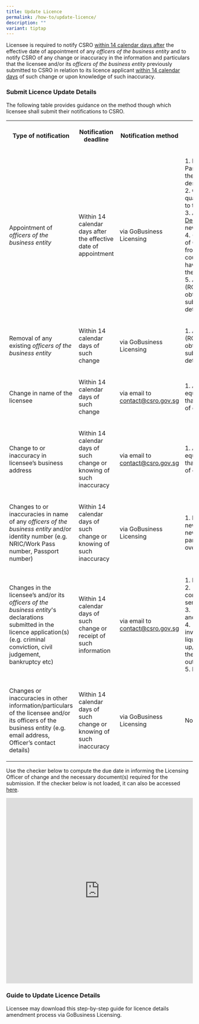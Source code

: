 ```yaml
---
title: Update Licence
permalink: /how-to/update-licence/
description: ""
variant: tiptap
---
```

<p>Licensee is required to notify CSRO <u>within 14 calendar days after</u> the
effective date of appointment of any <em>officers of the business entity</em> and
to notify CSRO of any change or inaccuracy in the information and particulars
that the licensee and/or its <em>officers of the business entity</em> previously
submitted to CSRO in relation to its licence applicant <u>within 14 calendar days</u> of
such change or upon knowledge of such inaccuracy.</p>
<h3>Submit Licence Update Details</h3>
<p>The following table provides guidance on the method though which licensee
shall submit their notifications to CSRO.</p>
<table style="minWidth: 100px">
<colgroup>
<col>
<col>
<col>
<col>
</colgroup>
<tbody>
<tr>
<th rowspan="1" colspan="1">
<p><strong>Type of notification</strong>
</p>
</th>
<th rowspan="1" colspan="1">
<p><strong>Notification deadline</strong>
</p>
</th>
<th rowspan="1" colspan="1">
<p><strong>Notification method</strong>
</p>
</th>
<th rowspan="1" colspan="1">
<p><strong>Required supporting documents or information</strong>
</p>
</th>
</tr>
<tr>
<td rowspan="1" colspan="1">
<p>Appointment of <em>officers of the business entity</em>
</p>
</td>
<td rowspan="1" colspan="1">
<p>Within 14 calendar days after the effective date of appointment</p>
</td>
<td rowspan="1" colspan="1">
<p>via GoBusiness Licensing</p>
</td>
<td rowspan="1" colspan="1">
<p>1. Photocopy of both sides of NRIC/Work Pass, or photocopy of Passport
showing the personal particulars and official descriptions (for overseas <em>officers</em>)
<br>2. Curriculum vitae (including the <em>officer</em>'s qualification or
experience (if any) relating to the licensable cybersecurity service)
<br>3. A duly filled up and endorsed <a href="/files/forms/declaration%20form%20for%20individual.pdf" rel="noopener noreferrer nofollow" target="_blank">Declaration Form for Individual</a> from
the newly appointed <em>officer</em>
<br>4. (For overseas <em>officers</em> only) Certificate of Clearance or equivalent
documentation from the relevant authorities in the home country certifying
that the <em>officer</em> does not have any record of criminal conviction
in the home country
<br>5. A copy of the Register of Directors (ROD) records from ACRA or equivalent
obtained no earlier than one week before submission, reflecting the appointment
details of the <em>officer</em>
</p>
</td>
</tr>
<tr>
<td rowspan="1" colspan="1">
<p>Removal of any existing <em>officers of the business entity</em>
</p>
</td>
<td rowspan="1" colspan="1">
<p>Within 14 calendar days of such change</p>
</td>
<td rowspan="1" colspan="1">
<p>via GoBusiness Licensing</p>
</td>
<td rowspan="1" colspan="1">
<p>1. A copy of the Register of Directors (ROD) records from ACRA or equivalent
obtained no earlier than one week before submission, reflecting the cessation
details of the <em>officer</em>
</p>
</td>
</tr>
<tr>
<td rowspan="1" colspan="1">
<p>Change in name of the licensee</p>
</td>
<td rowspan="1" colspan="1">
<p>Within 14 calendar days of such change</p>
</td>
<td rowspan="1" colspan="1">
<p>via email to <a href="mailto:contact@csro.gov.sg" rel="noopener noreferrer nofollow" target="_blank">contact@csro.gov.sg</a>
</p>
</td>
<td rowspan="1" colspan="1">
<p>1. A copy of the Licensee’s latest ACRA or equivalent records obtained
no earlier than one week reflecting the effective date of change.</p>
</td>
</tr>
<tr>
<td rowspan="1" colspan="1">
<p>Change to or inaccuracy in licensee’s business address</p>
</td>
<td rowspan="1" colspan="1">
<p>Within 14 calendar days of such change or knowing of such inaccuracy</p>
</td>
<td rowspan="1" colspan="1">
<p>via email to <a href="mailto:contact@csro.gov.sg" rel="noopener noreferrer nofollow" target="_blank">contact@csro.gov.sg</a>
</p>
</td>
<td rowspan="1" colspan="1">
<p>1. A copy of the Licensee’s latest ACRA or equivalent records obtained
no earlier than one week reflecting the effective date of change</p>
</td>
</tr>
<tr>
<td rowspan="1" colspan="1">
<p>Changes to or inaccuracies in name of any <em>officers of the business entity</em> and/or
identity number (e.g. NRIC/Work Pass number, Passport number)</p>
</td>
<td rowspan="1" colspan="1">
<p>Within 14 calendar days of such change or knowing of such inaccuracy</p>
</td>
<td rowspan="1" colspan="1">
<p>via GoBusiness Licensing</p>
</td>
<td rowspan="1" colspan="1">
<p>1. Photocopy of both sides of the <em>officer</em>’s new NRIC/Work Pass,
or photocopy of the new Passport showing the personal particulars and official
descriptions (for overseas <em>officers</em>)</p>
</td>
</tr>
<tr>
<td rowspan="1" colspan="1">
<p>Changes in the licensee’s and/or its <em>officers of the business entity</em>'s
declarations submitted in the licence application(s) (e.g. criminal conviction,
civil judgement, bankruptcy etc)</p>
</td>
<td rowspan="1" colspan="1">
<p>Within 14 calendar days of such change or receipt of such information</p>
</td>
<td rowspan="1" colspan="1">
<p>via email to <a href="mailto:contact@csro.gov.sg" rel="noopener noreferrer nofollow" target="_blank">contact@csro.gov.sg</a>
</p>
</td>
<td rowspan="1" colspan="1">
<p>1. Name of the licensee/officer involved
<br>2. [For criminal convictions] The offence committed, place and date of
offence, and sentence received
<br>3. [For civil judgements] The nature, date, and outcome of the civil proceedings
<br>4. [For bankruptcy related changes involving the licensee] The date of
liquidation/winding-up/receivership/composition/arrangement, the total
debt amount, the balance outstanding amount
<br>5. Relevant supporting documents (if any)</p>
</td>
</tr>
<tr>
<td rowspan="1" colspan="1">
<p>Changes or inaccuracies in other information/particulars of the licensee
and/or its officers of the business entity (e.g. email address, Officer’s
contact details)</p>
</td>
<td rowspan="1" colspan="1">
<p>Within 14 calendar days of such change or knowing of such inaccuracy</p>
</td>
<td rowspan="1" colspan="1">
<p>via GoBusiness Licensing</p>
</td>
<td rowspan="1" colspan="1">
<p>No supporting documents required</p>
</td>
</tr>
</tbody>
</table>
<p>Use the checker below to compute the due date in informing the Licensing
Officer of change and the necessary document(s) required for the submission.
If the checker below is not loaded, it can also be accessed <a href="https://www.checkfirst.gov.sg/c/a80e0510-4a9f-4701-8e8f-e7f582c8106b" rel="noopener noreferrer nofollow" target="_blank">here</a>.</p>
<div class="iframe-wrapper">
<iframe style="width:100%;height:500px" allowfullscreen="true" frameborder="0" src="https://www.checkfirst.gov.sg/c/a80e0510-4a9f-4701-8e8f-e7f582c8106b"></iframe>
</div>
<h3>Guide to Update Licence Details</h3>
<p>Licensee may download this <a rel="noopener noreferrer nofollow" target="_blank">step-by-step guide</a> for
licence details amendment process via GoBusiness Licensing.</p>